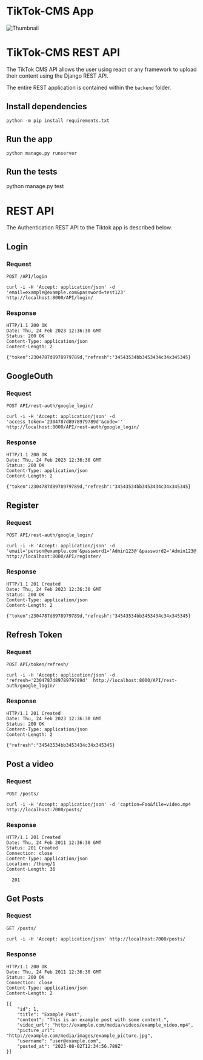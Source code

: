 # TikTok-CMS App
![Thumbnail](https://github.com/CertifiedJimenez/TikTok-CMS/assets/59393533/3b588bb8-4042-4d4a-852b-a2e96832700b)

# TikTok-CMS REST API

The TikTok CMS API allows the user using react or any framework
to upload their content using the Django REST API.

The entire REST application is contained within the `backend` folder.

## Install dependencies 

    python -m pip install requirements.txt 

## Run the app

    python manage.py runserver

## Run the tests

   python manage.py test 
   

# REST API

The Authentication REST API to the Tiktok app is described below.

## Login

### Request

`POST /API/login`

    curl -i -H 'Accept: application/json' -d 'email=example@example.com&password=test123'  http://localhost:8000/API/login/

### Response

    HTTP/1.1 200 OK
    Date: Thu, 24 Feb 2023 12:36:30 GMT
    Status: 200 OK
    Content-Type: application/json
    Content-Length: 2

    {"token":2304787d8978979789d,"refresh":"34543534bb3453434c34x345345}

## GoogleOuth

### Request

`POST API/rest-auth/google_login/`

    curl -i -H 'Accept: application/json' -d 'access_token='2304787d8978979789d'&code=''  http://localhost:8000/API/rest-auth/google_login/

### Response

    HTTP/1.1 200 OK
    Date: Thu, 24 Feb 2023 12:36:30 GMT
    Status: 200 OK
    Content-Type: application/json
    Content-Length: 2

    {"token":2304787d8978979789d,"refresh":"34543534bb3453434c34x345345}

## Register

### Request

`POST API/rest-auth/google_login/`

    curl -i -H 'Accept: application/json' -d 'email='person@example.com'&password1='Admin123@'&password2='Admin123@'  http://localhost:8000/API/register/

### Response

    HTTP/1.1 201 Created
    Date: Thu, 24 Feb 2023 12:36:30 GMT
    Status: 200 OK
    Content-Type: application/json
    Content-Length: 2

    {"token":2304787d8978979789d,"refresh":"34543534bb3453434c34x345345}

## Refresh Token

### Request

`POST API/token/refresh/`

    curl -i -H 'Accept: application/json' -d 'refresh='2304787d8978979789d'  http://localhost:8000/API/rest-auth/google_login/

### Response

    HTTP/1.1 201 Created
    Date: Thu, 24 Feb 2023 12:36:30 GMT
    Status: 200 OK
    Content-Type: application/json
    Content-Length: 2

    {"refresh":"34543534bb3453434c34x345345}

## Post a video

### Request

`POST /posts/`

    curl -i -H 'Accept: application/json' -d 'caption=Foo&file=video.mp4 http://localhost:7000/posts/

### Response

    HTTP/1.1 201 Created
    Date: Thu, 24 Feb 2011 12:36:30 GMT
    Status: 201 Created
    Connection: close
    Content-Type: application/json
    Location: /thing/1
    Content-Length: 36

      201


## Get Posts

### Request

`GET /posts/`

    curl -i -H 'Accept: application/json' http://localhost:7000/posts/

### Response

    HTTP/1.1 200 OK
    Date: Thu, 24 Feb 2011 12:36:30 GMT
    Status: 200 OK
    Connection: close
    Content-Type: application/json
    Content-Length: 2

    [{
        "id": 1,
        "title": "Example Post",
        "content": "This is an example post with some content.",
        "video_url": "http://example.com/media/videos/example_video.mp4",
        "picture_url": "http://example.com/media/images/example_picture.jpg",
        "username": "user@example.com",
        "posted_at": "2023-08-02T12:34:56.789Z"
    }]

